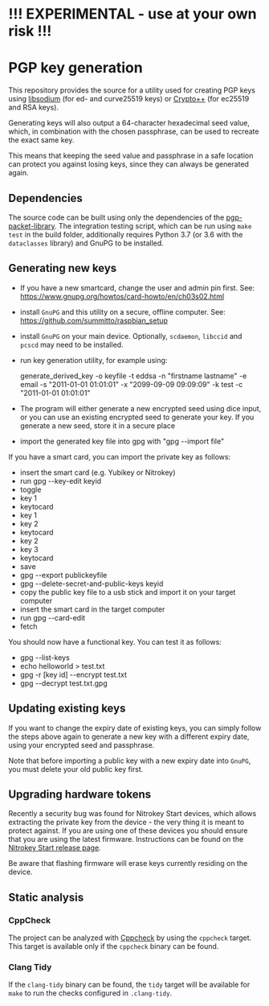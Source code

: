 # !!! EXPERIMENTAL - use at your own risk !!!

# PGP key generation

This repository provides the source for a utility used for creating PGP keys using
[libsodium](https://download.libsodium.org/doc/ "Introduction - Libsodium documentation")
(for ed- and curve25519 keys) or
[Crypto++](https://www.cryptopp.com/ "Crypto++ Library | Free C++ Class Library of Cryptographic Schemes")
(for ec25519 and RSA keys).

Generating keys will also output a 64-character hexadecimal seed value, which, in
combination with the chosen passphrase, can be used to recreate the exact same key.

This means that keeping the seed value and passphrase in a safe location can protect
you against losing keys, since they can always be generated again.

## Dependencies

The source code can be built using only the dependencies of the
[pgp-packet-library](https://github.com/summitto/pgp-packet-library).
The integration testing script, which can be run using `make test` in
the build folder, additionally requires Python 3.7 (or 3.6 with
the `dataclasses` library) and GnuPG to be installed.

## Generating new keys

- If you have a new smartcard, change the user and admin pin first. See:
  https://www.gnupg.org/howtos/card-howto/en/ch03s02.html
- install `GnuPG` and this utility on a secure, offline computer. See:
  https://github.com/summitto/raspbian_setup
- install `GnuPG` on your main device. Optionally, `scdaemon`, `libccid` and
  `pcscd` may need to be installed.
- run key generation utility, for example using:

    generate_derived_key -o keyfile -t eddsa -n "firstname lastname" -e email
    -s "2011-01-01 01:01:01" -x "2099-09-09 09:09:09" -k test -c "2011-01-01
    01:01:01"

- The program will either generate a new encrypted seed using dice input, or you
  can use an existing encrypted seed to generate your key. If you generate a
  new seed, store it in a secure place  
- import the generated key file into gpg with "gpg --import file"

If you have a smart card, you can import the private key as follows:

- insert the smart card (e.g. Yubikey or Nitrokey)
- run gpg --key-edit keyid
- toggle
- key 1
- keytocard
- key 1
- key 2
- keytocard
- key 2
- key 3
- keytocard
- save
- gpg --export publickeyfile
- gpg --delete-secret-and-public-keys keyid
- copy the public key file to a usb stick and import it on your target computer
- insert the smart card in the target computer
- run gpg --card-edit
- fetch

You should now have a functional key. You can test it as follows:

- gpg --list-keys 
- echo helloworld > test.txt
- gpg -r [key id] --encrypt test.txt
- gpg --decrypt test.txt.gpg

## Updating existing keys

If you want to change the expiry date of existing keys, you can simply follow
the steps above again to generate a new key with a different expiry date, using
your encrypted seed and passphrase.

Note that before importing a public key with a new expiry date into `GnuPG`,
you must delete your old public key first.

## Upgrading hardware tokens

Recently a security bug was found for Nitrokey Start devices, which allows
extracting the private key from the device - the very thing it is meant to
protect against. If you are using one of these devices you should ensure that
you are using the latest firmware. Instructions can be found on the [Nitrokey
Start release
page](https://github.com/Nitrokey/nitrokey-start-firmware/releases).

Be aware that flashing firmware will erase keys currently residing on the
device.

## Static analysis

### CppCheck

The project can be analyzed with
[Cppcheck](http://cppcheck.sourceforge.net/) by using the `cppcheck`
target. This target is available only if the `cppcheck` binary can be
found.

### Clang Tidy

If the `clang-tidy` binary can be found, the `tidy` target will be available
for `make` to run the checks configured in `.clang-tidy`.

